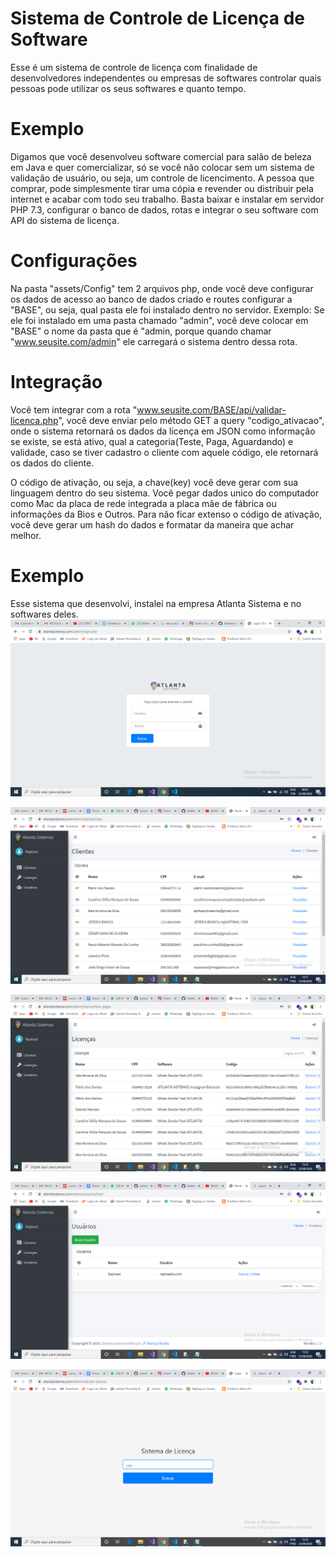 # Sistema de Controle de Licença de Software
Esse é um sistema de controle de licença com finalidade de desenvolvedores independentes ou empresas de softwares controlar quais pessoas pode utilizar os seus softwares e quanto tempo.

# Exemplo
Digamos que você desenvolveu software comercial para salão de beleza em Java e quer comercializar, só se você não colocar sem um sistema de validação de usuário, ou seja, um controle de licencimento.
A pessoa que comprar, pode simplesmente tirar uma cópia e revender ou distribuir pela internet e acabar com todo seu trabalho. Basta baixar e instalar em servidor PHP 7.3, configurar o banco de dados, rotas e integrar o seu software com API do sistema de licença.

# Configurações
Na pasta "assets/Config" tem 2 arquivos php, onde você deve configurar os dados de acesso ao banco de dados criado e routes configurar a "BASE", ou seja, qual pasta ele foi instalado dentro no servidor.
Exemplo: Se ele foi instalado em uma pasta chamado "admin", você deve colocar em "BASE" o nome da pasta que é "admin, porque quando chamar "www.seusite.com/admin" ele carregará o sistema dentro dessa rota.

# Integração
Você tem integrar com a rota "www.seusite.com/BASE/api/validar-licenca.php", você deve enviar pelo método GET a query "codigo_ativacao", onde o sistema retornará os dados da licença em JSON como informação se existe, se está ativo, qual a categoria(Teste, Paga, Aguardando) e validade, caso se tiver cadastro o cliente com aquele código, ele retornará os dados do cliente.

O código de ativação, ou seja, a chave(key) você deve gerar com sua linguagem dentro do seu sistema. Você pegar dados unico do computador como Mac da placa de rede integrada a placa mãe de fábrica ou informações da Bios e Outros. Para não ficar extenso o código de ativação, você deve gerar um hash do dados e formatar da maneira que achar melhor.

# Exemplo
Esse sistema que desenvolvi, instalei na empresa Atlanta Sistema e no softwares deles.
![Screenshot](Screenshot/2020-08-23.png)

![Screenshot](Screenshot/2020-08-23%20(6).png)

![Screenshot](Screenshot/2020-08-23%20(7).png)

![Screenshot](Screenshot/2020-08-23%20(8).png)

![Screenshot](Screenshot/2020-08-23%20(9).png)
